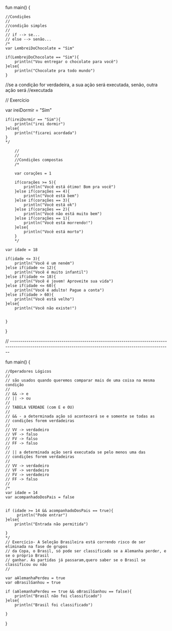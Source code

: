 fun main() {
    
    //Condições
    //
    //condição simples
    //
    // if --> se...
    // else --> senão... 
    /*
    var LembreiDoChocolate = "Sim"
    
    if(LembreiDoChocolate == "Sim"){
        println("Vou entregar o chocolate para você")
    }else{
        println("Chocolate pra todo mundo")
    }


 //se a condição for verdadeira, a sua ação será executada, senão, outra ação será
 //executada
 
 // Exercício
  



 var ireiDormir = "Sim"
    
    if(ireiDormir == "Sim"){
        println("irei dormir")
    }else{
        println("ficarei acordada")
    }
    */    
        
        //
        //
        //Condições compostas
        /*
        
        var corações = 1
        
        if(corações >= 5){
            println("Você está ótimo! Bom pra você")
        }else if(corações == 4){ 
            println("Você está bem")
        }else if(corações == 3){
            println("Você está ok")
        }else if(corações == 2){
            println("Você não está muito bem")
        }else if(corações == 1){
            println("Você está morrendo!")
        }else{
            println("Você está morto")
        }
        */
    
    var idade = 18 
        
    if(idade <= 3){
        println("Você é um neném")
    }else if(idade <= 12){
        println("Você é muito infantil")
    }else if(idade <= 18){
        println("Você é jovem! Aproveite sua vida")
    }else if(idade <= 60){
        println("Você é adulto! Pague a conta")
    }else if(idade > 60){
        println("Você está velho")
    }else{ 
        println("Você não existe!")
        
        
    }
               
}    


      

 

// ------------------------------------------------------------------------------------------------------------------------------------------------------------


fun main() {

    //Operadores Lógicos
    //
    // são usados quando queremos comparar mais de uma coisa na mesma condição
    // 
    // && -> e
    // || -> ou
    // 
    // TABELA VERDADE (com E e OU)
    // 
    // && - a determinada ação só acontecerá se e somente se todas as 
    // condições forem verdadeiras
    // 
    // VV -> verdadeiro
    // VF -> falso
    // FV -> falso
    // FF -> falso
    // 
    // || a determinada ação será executada se pelo menos uma das
    // condições forem verdadeiras
    // 
    // VV -> verdadeiro
    // VF -> verdadeiro 
    // FV -> verdadeiro
    // FF -> falso
    //   
    /*
    var idade = 14
    var acompanhadoDosPais = false 
    
    
    if (idade >= 14 && acompanhadoDosPais == true){
         println("Pode entrar")
    }else{
        println("Entrada não permitida")
        
    }     
    */
    // Exercício- A Seleção Brasileira está correndo risco de ser eliminada na fase de grupos
    // da Copa, o Brasil, só pode ser classificado se a Alemanha perder, e se o próprio Brasil
    // ganhar. As partidas já passaram,quero saber se o Brasil se classificou ou não 
    //
                
    var aAlemanhaPerdeu = true
    var oBrasilGanhou = true
    
    if (aAlemanhaPerdeu == true && oBrasilGanhou == false){
        println("Brasil não foi classificado")
    }else{
        println("Brasil foi classificado")
        
    }
        
 
    
    
}
